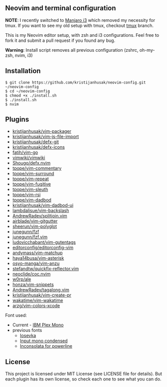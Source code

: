 Neovim and terminal configuration
------

**NOTE**: I recently switched to [Manjaro i3](https://manjaro.github.io/homepage/public/download/i3/)
which removed my necessity for tmux. If you want to see my old setup with tmux, checkout [tmux](https://github.com/kristijanhusak/neovim-config/tree/tmux) branch.

This is my Neovim editor setup, with zsh and i3 configurations.
Feel free to fork it
and submit a pull request if you found any bug.

**Warning**: Install script removes all previous configuration (zshrc, oh-my-zsh, nvim, i3)

Installation
-----------

    $ git clone https://github.com/kristijanhusak/neovim-config.git ~/neovim-config
    $ cd ~/neovim-config
    $ chmod +x ./install.sh
    $ ./install.sh
    $ nvim

Plugins
----------------

* [kristijanhusak/vim-packager](https://github.com/kristijanhusak/vim-packager)
* [kristijanhusak/vim-js-file-import](https://github.com/kristijanhusak/vim-js-file-import)
* [kristijanhusak/defx-git](https://github.com/kristijanhusak/defx-git)
* [kristijanhusak/defx-icons](https://github.com/kristijanhusak/defx-icons)
* [fatih/vim-go](https://github.com/fatih/vim-go)
* [vimwiki/vimwiki](https://github.com/vimwiki/vimwiki)
* [Shougo/defx.nvim](https://github.com/Shougo/defx.nvim)
* [tpope/vim-commentary](https://github.com/tpope/vim-commentary)
* [tpope/vim-surround](https://github.com/tpope/vim-surround)
* [tpope/vim-repeat](https://github.com/tpope/vim-repeat)
* [tpope/vim-fugitive](https://github.com/tpope/vim-fugitive)
* [tpope/vim-sleuth](https://github.com/tpope/vim-sleuth)
* [tpope/vim-rsi](https://github.com/tpope/vim-rsi)
* [tpope/vim-dadbod](https://github.com/tpope/vim-dadbod)
* [kristijanhusak/vim-dadbod-ui](https://github.com/kristijanhusak/vim-dadbod-ui)
* [lambdalisue/vim-backslash](https://github.com/lambdalisue/vim-backslash)
* [AndrewRadev/splitjoin.vim](https://github.com/AndrewRadev/splitjoin.vim)
* [airblade/vim-gitgutter](https://github.com/airblade/vim-gitgutter)
* [sheerun/vim-polyglot](https://github.com/sheerun/vim-polyglot)
* [junegunn/fzf](https://github.com/junegunn/fzf)
* [junegunn/fzf.vim](https://github.com/junegunn/fzf.vim)
* [ludovicchabant/vim-gutentags](https://github.com/ludovicchabant/vim-gutentags)
* [editorconfig/editorconfig-vim](https://github.com/editorconfig/editorconfig-vim)
* [andymass/vim-matchup](https://github.com/andymass/vim-matchup)
* [haya14busa/vim-asterisk](https://github.com/haya14busa/vim-asterisk)
* [osyo-manga/vim-anzu](https://github.com/osyo-manga/vim-anzu)
* [stefandtw/quickfix-reflector.vim](https://github.com/stefandtw/quickfix-reflector.vim)
* [neoclide/coc.nvim](https://github.com/neoclide/coc.nvim)
* [w0rp/ale](https://github.com/w0rp/ale)
* [honza/vim-snippets](https://github.com/honza/vim-snippets)
* [AndrewRadev/tagalong.vim](https://github.com/AndrewRadev/tagalong.vim)
* [kristijanhusak/vim-create-pr](https://github.com/kristijanhusak/vim-create-pr)
* [wakatime/vim-wakatime](https://github.com/wakatime/vim-wakatime)
* [arzg/vim-colors-xcode](https://github.com/arzg/vim-colors-xcode)

Font used:
* Current - [IBM Plex Mono](https://github.com/IBM/plex)
* previous fonts
  * [Iosevka](https://github.com/be5invis/Iosevka)
  * [Input mono condensed](http://input.fontbureau.com/)
  * [Inconsolata for powerline](https://github.com/ryanoasis/nerd-fonts/blob/master/patched-fonts/Inconsolata/complete/Inconsolata%20for%20Powerline%20Nerd%20Font%20Complete.otf)

License
-------

This project is licensed under MIT License (see LICENSE file for details). But
each plugin has its own license, so check each one to see what you can do.
